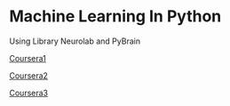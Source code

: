 # Machine Learning In Python
Using Library Neurolab and PyBrain

[Coursera1](https://www.coursera.org/learn/ml-foundations/home/welcome)

[Coursera2]()

[Coursera3]()
